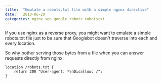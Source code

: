 ```yaml
---
title:  "Emulate a robots.txt file with a simple nginx directive"
date:   2013-06-20
categories: nginx seo google robots robotstxt
---
```


If you use nginx as a reverse proxy, you might want to emulate a
simple robots.txt file just to be sure that Googlebot doesn't
traverse into each and every location.

So why bother serving those bytes from a file when you can answer
requests directly from nginx:

```nginx
location /robots.txt {
    return 200 "User-agent: *\nDisallow: /";
}
```

